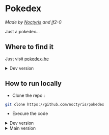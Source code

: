 # Pokedex
*Made by [Noctyris](https://github.com/noctyris) and jf2-0*

Just a pokedex...

## Where to find it
Just visit [pokedex-he](https://pokedex-he.vercel.app)
<details>
<summary>Dev version</summary>
Visit [pokedex-he-dev](https://pokedex-he-dev.vercel.app)
</details>

## How to run locally
- Clone the repo :
```bash
git clone https://github.com/noctyris/pokedex
```
- Execure the code
<details>
<summary>Dev version</summary>
```bash
npm run dev
```
</details>
<details>
<summary>Main version</summary>
```bash
npm run build
npm start
```
</details>